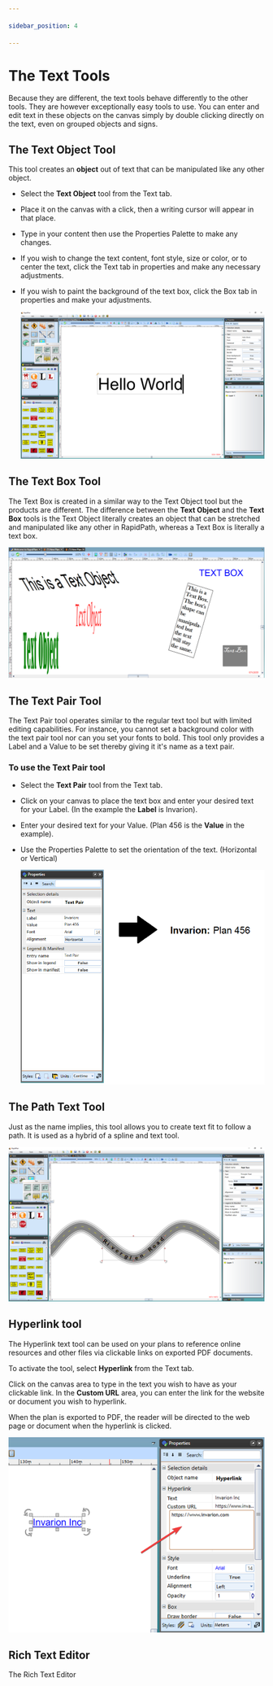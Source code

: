 ```yaml
---

sidebar_position: 4

---
```

# The Text Tools

Because they are different, the text tools behave differently to the other tools. They are however exceptionally easy tools to use. You can enter and edit text in these objects on the canvas simply by double clicking directly on the text, even on grouped objects and signs.

## The Text Object Tool

This tool creates an **object** out of text that can be manipulated like any other object.

- Select the **Text Object** tool from the Text tab.
- Place it on the canvas with a click, then a writing cursor will appear in that place.
- Type in your content then use the Properties Palette to make any changes.
- If you wish to change the text content, font style, size or color, or to center the text, click the Text tab in properties and make any necessary adjustments.
- If you wish to paint the background of the text box, click the Box tab in properties and make your adjustments.

    ![Text_Object_and_Properties](./assets/Text_Object_and_Properties.png)

## The Text Box Tool

The Text Box is created in a similar way to the Text Object tool but the products are different. The difference between the **Text Object** and the **Text Box** tools is the Text Object literally creates an object that can be stretched and manipulated like any other in RapidPath, whereas a Text Box is literally a text box.

![Text_Object_vs_Text_Box](./assets/Text_Object_vs_Text_Box.png)

## The Text Pair Tool

The Text Pair tool operates similar to the regular text tool but with limited editing capabilities. For instance, you cannot set a background color with the text pair tool nor can you set your fonts to bold. This tool only provides a Label and a Value to be set thereby giving it it's name as a text pair.

### To use the Text Pair tool

- Select the **Text Pair** tool from the Text tab.
- Click on your canvas to place the text box and enter your desired text for your Label. (In the example the **Label** is Invarion).
- Enter your desired text for your Value. (Plan 456 is the **Value** in the example).
- Use the Properties Palette to set the orientation of the text. (Horizontal or Vertical)

    ![Text_Pair_Properties_Palette_and_Outcome](./assets/Text_Pair_Properties_Palette_and_Outcome.png)

## The Path Text Tool

Just as the name implies, this tool allows you to create text fit to follow a path. It is used as a hybrid of a spline and text tool.

![The_Path_Text_Tool](./assets/The_Path_Text_Tool.png)

## Hyperlink tool

The Hyperlink text tool can be used on your plans to reference online resources and other files via clickable links on exported PDF documents.

To activate the tool, select **Hyperlink** from the Text tab.

Click on the canvas area to type in the text you wish to have as your clickable link. In the **Custom URL** area, you can enter the link for the website or document you wish to hyperlink.

When the plan is exported to PDF, the reader will be directed to the web page or document when the hyperlink is clicked.

![Hyperlink_tool](./assets/Hyperlink_tool.png)

## Rich Text Editor

The Rich Text Editor
